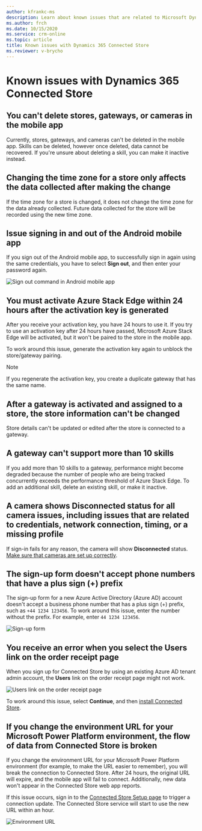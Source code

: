 ```yaml
---
author: kfrankc-ms
description: Learn about known issues that are related to Microsoft Dynamics 365 Connected Store.
ms.author: frch
ms.date: 10/15/2020
ms.service: crm-online
ms.topic: article
title: Known issues with Dynamics 365 Connected Store
ms.reviewer: v-brycho
---
```


# Known issues with Dynamics 365 Connected Store

## You can't delete stores, gateways, or cameras in the mobile app

Currently, stores, gateways, and cameras can't be deleted in the mobile app. Skills can be deleted, however once deleted, data cannot be recovered. If you're unsure about deleting a skill, you can make it inactive instead.

## Changing the time zone for a store only affects the data collected after making the change

If the time zone for a store is changed, it does not change the time zone for the data already collected. Future data collected for the store will be recorded using the new time zone.

## Issue signing in and out of the Android mobile app

If you sign out of the Android mobile app, to successfully sign in again using the same credentials, you have to select **Sign out**, and then enter your password again. 

![Sign out command in Android mobile app](media/known-issues-mobile-app-sign-out.PNG "Sign out command in Android mobile app")

## You must activate Azure Stack Edge within 24 hours after the activation key is generated

After you receive your activation key, you have 24 hours to use it. If you try to use an activation key after 24 hours have passed, Microsoft Azure Stack Edge will be activated, but it won't be paired to the store in the mobile app.

To work around this issue, generate the activation key again to unblock the store/gateway pairing.

> [!NOTE]
> If you regenerate the activation key, you create a duplicate gateway that has the same name.

## After a gateway is activated and assigned to a store, the store information can't be changed

Store details can't be updated or edited after the store is connected to a gateway.

## A gateway can't support more than 10 skills

If you add more than 10 skills to a gateway, performance might become degraded because the number of people who are being tracked concurrently exceeds the performance threshold of Azure Stack Edge. To add an additional skill, delete an existing skill, or make it inactive.

## A camera shows Disconnected status for all camera issues, including issues that are related to credentials, network connection, timing, or a missing profile

If sign-in fails for any reason, the camera will show **Disconnected** status. [Make sure that cameras are set up correctly](install-cameras.md).

## The sign-up form doesn't accept phone numbers that have a plus sign (+) prefix

The sign-up form for a new Azure Active Directory (Azure AD) account doesn't accept a business phone number that has a plus sign (+) prefix, such as `+44 1234 123456`. To work around this issue, enter the number without the prefix. For example, enter `44 1234 123456`.

![Sign-up form](media/known-issues-phone-prefix.PNG "Sign-up form")

## You receive an error when you select the Users link on the order receipt page

When you sign up for Connected Store by using an existing Azure AD tenant admin account, the **Users** link on the order receipt page might not work.

![Users link on the order receipt page](media/known-issues-users-link.PNG "Users link on the order receipt page")

To work around this issue, select **Continue**, and then [install Connected Store](admin-install-web-app.md).

## If you change the environment URL for your Microsoft Power Platform environment, the flow of data from Connected Store is broken

If you change the environment URL for your Microsoft Power Platform environment (for example, to make the URL easier to remember), you will break the connection to Connected Store. After 24 hours, the original URL will expire, and the mobile app will fail to connect. Additionally, new data won't appear in the Connected Store web app reports.

If this issue occurs, sign in to the [Connected Store Setup page](https://ppe.connectedstore.dynamics.com/) to trigger a connection update. The Connected Store service will start to use the new URL within an hour.

![Environment URL](media/known-issues-environmental-url.PNG "Environment URL")
